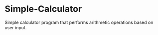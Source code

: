 # Simple-Calculator
Simple calculator program that performs arithmetic operations based on user input.
